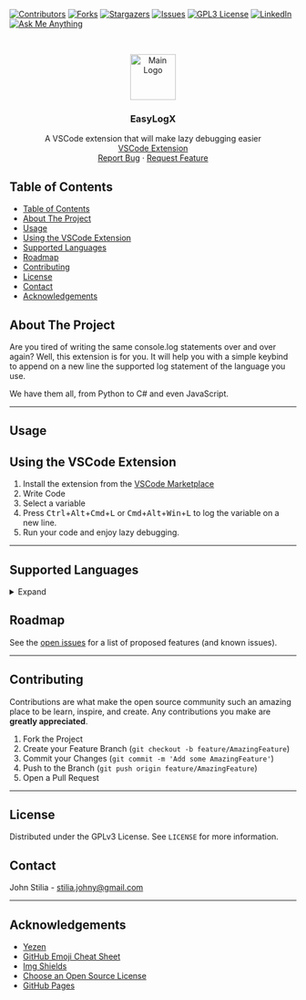 [![Contributors][contributors-shield]][contributors-url]
[![Forks][forks-shield]][forks-url]
[![Stargazers][stars-shield]][stars-url]
[![Issues][issues-shield]][issues-url]
[![GPL3 License][license-shield]][license-url]
[![LinkedIn][linkedin-shield]][linkedin-url]
[![Ask Me Anything][ask-me-anything]][personal-page]
<br>

<!-- PROJECT LOGO -->
<br />
<p align="center">
  <a href="https://github.com/stiliajohny/easylogx">
    <img src="https://github.com/stiliajohny/easylox/raw/master/resources/icon.png" alt="Main Logo" width="80" height="80">
  </a>

  <h3 align="center">EasyLogX</h3>

  <p align="center">
A VSCode extension that will make lazy debugging easier
    <br />
    <a href="https://marketplace.visualstudio.com/items?itemName=JohnStilia.easylogx">VSCode Extension</a>
    </br>
    <a href="https://github.com/stiliajohny/easylogx/issues/new?labels=i%3A+bug&template=1-bug-report.md">Report Bug</a>
    ·
    <a href="https://github.com/stiliajohny/easylogx/issues/new?labels=i%3A+enhancement&template=2-feature-request.md">Request Feature</a>

  </p>
</p>

<!-- TABLE OF CONTENTS -->

## Table of Contents

- [Table of Contents](#table-of-contents)
- [About The Project](#about-the-project)
- [Usage](#usage)
- [Using the VSCode Extension](#using-the-vscode-extension)
- [Supported Languages](#supported-languages)
- [Roadmap](#roadmap)
- [Contributing](#contributing)
- [License](#license)
- [Contact](#contact)
- [Acknowledgements](#acknowledgements)

<!-- ABOUT THE PROJECT -->

## About The Project

Are you tired of writing the same console.log statements over and over again? Well, this extension is for you. It will help you with a simple keybind to append on a new line the supported log statement of the language you use.

We have them all, from Python to C# and even JavaScript.

---

## Usage

## Using the VSCode Extension

1. Install the extension from the [VSCode Marketplace](https://marketplace.visualstudio.com/items?itemName=JohnStilia.easylogx)
2. Write Code
3. Select a variable
4. Press <kbd>Ctrl</kbd>+<kbd>Alt</kbd>+<kbd>Cmd</kbd>+<kbd>L</kbd> or <kbd>Cmd</kbd>+<kbd>Alt</kbd>+<kbd>Win</kbd>+<kbd>L</kbd> to log the variable on a new line.
5. Run your code and enjoy lazy debugging.

---

## Supported Languages

<details>
<summary>Expand</summary>

- JavaScript
- TypeScript
- Python
- Java
- C#
- PHP
- Ruby
- Go
- Rust
- Swift
- Kotlin
- Dart
- Scala
- Haskell
- Elixir
- Clojure
- F#
- Erlang
- Perl
- Lua
- R
- PowerShell
- CoffeeScript
- Julia
- Nim
- Crystal
- OCaml
- Groovy
- Pascal
- Racket
- Scheme
- Smalltalk
- Fortran
- D
- Lisp
- Hack
- MATLAB
- Verilog
- VHDL
- Ada
- Prolog
- SQL
- Tcl
- Visual Basic
- ActionScript
- Apex
- C
- C++
- CSS
  </details>

## Roadmap

See the [open issues](https://github.com/stiliajohny/easylogx/issues) for a list of proposed features (and known issues).

---

<!-- CONTRIBUTING -->

## Contributing

Contributions are what make the open source community such an amazing place to be learn, inspire, and create. Any contributions you make are **greatly appreciated**.

1. Fork the Project
2. Create your Feature Branch (`git checkout -b feature/AmazingFeature`)
3. Commit your Changes (`git commit -m 'Add some AmazingFeature'`)
4. Push to the Branch (`git push origin feature/AmazingFeature`)
5. Open a Pull Request

---

<!-- LICENSE -->

## License

Distributed under the GPLv3 License. See `LICENSE` for more information.

## Contact

John Stilia - stilia.johny@gmail.com

---

## Acknowledgements

- [Yezen](https://github.com/null0)
- [GitHub Emoji Cheat Sheet](https://www.webpagefx.com/tools/emoji-cheat-sheet)
- [Img Shields](https://shields.io)
- [Choose an Open Source License](https://choosealicense.com)
- [GitHub Pages](https://pages.github.com)

<!-- MARKDOWN LINKS & IMAGES -->
<!-- https://www.markdownguide.org/basic-syntax/#reference-style-links -->

[contributors-shield]: https://img.shields.io/github/contributors/stiliajohny/easylogx.svg
[contributors-url]: https://github.com/stiliajohny/easylogx/graphs/contributors
[forks-shield]: https://img.shields.io/github/forks/stiliajohny/easylogx.svg
[forks-url]: https://github.com/stiliajohny/easylogx/network/members
[stars-shield]: https://img.shields.io/github/stars/stiliajohny/easylogx.svg
[stars-url]: https://github.com/stiliajohny/easylogx/stargazers
[issues-shield]: https://img.shields.io/github/issues/stiliajohny/easylogx.svg
[issues-url]: https://github.com/stiliajohny/easylogx/issues
[license-shield]: https://img.shields.io/github/license/stiliajohny/easylogx
[license-url]: https://github.com/stiliajohny/easylogx/blob/master/LICENSE.txt
[linkedin-shield]: https://img.shields.io/badge/-LinkedIn-black.svg

[linkedin-url]: https://linkedin.com/in/]/
[product-screenshot]: .assets/screenshot.png
[ask-me-anything]: https://img.shields.io/badge/Ask%20me-anything-1abc9c.svg
[personal-page]: https://github.com/stiliajohny
